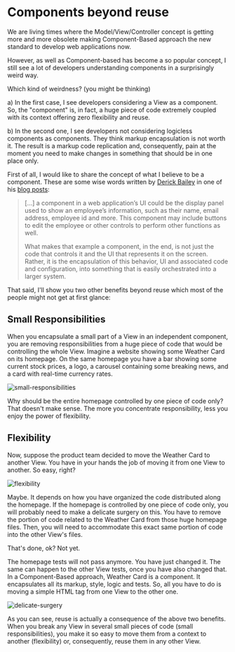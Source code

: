 # Components beyond reuse

We are living times where the Model/View/Controller concept is getting more and more obsolete making Component-Based approach the new standard to develop web applications now. 

However, as well as Component-based has become a so popular concept, I still see a lot of developers understanding components in a surprisingly weird way.

Which kind of weirdness? (you might be thinking)

a) In the first case, I see developers considering a View as a component. So, the "component" is, in fact, a huge piece of code extremely coupled with its context offering zero flexibility and reuse.
 
b) In the second one, I see developers not considering logicless components as components. They think markup encapsulation is not worth it. The result is a markup code replication and, consequently, pain at the moment you need to make changes in something that should be in one place only.

First of all, I would like to share the concept of what I believe to be a component. These are some wise words written by [Derick Bailey](https://twitter.com/derickbailey) in one of his [blog posts](https://derickbailey.com/2015/08/26/building-a-component-based-web-ui-with-modern-javascript-frameworks/):

> [...] a component in a web application’s UI could be the display panel used to show an employee’s information, such as their name, email address, employee id and more. This component may include buttons to edit the employee or other controls to perform other functions as well.
>
>What makes that example a component, in the end, is not just the code that controls it and the UI that represents it on the screen. Rather, it is the encapsulation of this behavior, UI and associated code and configuration, into something that is easily orchestrated into a larger system.

That said, I'll show you two other benefits beyond reuse which most of the people might not get at first glance:

## Small Responsibilities

When you encapsulate a small part of a View in an independent component, you are removing responsibilities from a huge piece of code that would be controlling the whole View. Imagine a website showing some Weather Card on its homepage. On the same homepage you have a bar showing some current stock prices, a logo, a carousel containing some breaking news, and a card with real-time currency rates.

![small-responsibilities](https://user-images.githubusercontent.com/4738687/35684802-230bffbe-074f-11e8-9055-bfdd2de0dc02.png)

Why should be the entire homepage controlled by one piece of code only? That doesn't make sense. The more you concentrate responsibility, less you enjoy the power of flexibility.

## Flexibility

Now, suppose the product team decided to move the Weather Card to another View. You have in your hands the job of moving it from one View to another. So easy, right?

![flexibility](https://user-images.githubusercontent.com/4738687/35684732-f11f2b3e-074e-11e8-8224-5e1661c928d9.png)

Maybe. It depends on how you have organized the code distributed along the homepage. If the homepage is controlled by one piece of code only, you will probably need to make a delicate surgery on this. You have to remove the portion of code related to the Weather Card from those huge homepage files. Then, you will need to accommodate this exact same portion of code into the other View's files.

That's done, ok? Not yet.

The homepage tests will not pass anymore. You have just changed it. The same can happen to the other View tests, once you have also changed that. In a Component-Based approach, Weather Card is a component. It encapsulates all its markup, style, logic and tests. So, all you have to do is moving a simple HTML tag from one View to the other one.

![delicate-surgery](https://user-images.githubusercontent.com/4738687/35798241-4dcdc60e-0a49-11e8-94e2-84dbe8a97f70.png)

As you can see, reuse is actually a consequence of the above two benefits. When you break any View in several small pieces of code (small responsibilities), you make it so easy to move them from a context to another (flexibility) or, consequently, reuse them in any other View.
